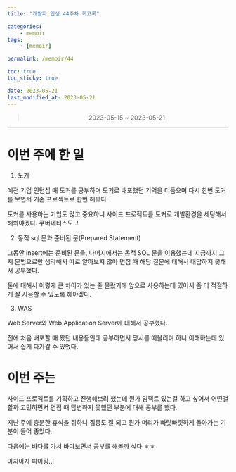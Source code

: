 ```yaml
---
title: "개발자 인생 44주차 회고록"

categories:
    - memoir
tags:
    - [memoir]

permalink: /memoir/44

toc: true
toc_sticky: true

date: 2023-05-21
last_modified_at: 2023-05-21
---
```


> <center> 2023-05-15 ~ 2023-05-21 </center>

---

# 이번 주에 한 일

1. 도커

예전 기업 인턴십 때 도커를 공부하며 도커로 배포했던 기억을 더듬으며 다시 한번 도커를 보면서 기존 프로젝트로 한번 해봤다.

도커를 사용하는 기업도 많고 중요하니 사이드 프로젝트를 도커로 개발환경을 세팅해서 해봐야겠다. 쿠버네티스도..!

2. 동적 sql 문과 준비된 문(Prepared Statement)

그동안 insert에는 준비된 문을, 나머지에서는 동적 SQL 문을 이용했는데 지금까지 그저 문법으로만 생각해서 따로 알아보지 않아 면접 때 해당 질문에 대해서 대답하지 못해서 공부했다.

둘에 대해서 이렇게 큰 차이가 있는 줄 몰랐기에 앞으로 사용하는데 있어서 좀 더 적절하게 잘 사용할 수 있도록 해야겠다.

3. WAS

Web Server와 Web Application Server에 대해서 공부했다.

전에 처음 배포할 때 봤던 내용들인데 공부하면서 당시를 떠올리며 하니 이해하는데 있어서 쉽게 다가갈 수 있었다.

# 이번 주는

사이드 프로젝트를 기획하고 진행해보려 했는데 뭔가 임팩트 있는걸 하고 싶어서 어떤걸 할까 고민하면서 면접 때 답변하지 못했던 부분에 대해 공부를 했다. 

지난 주에 충분한 휴식을 취하니 집중도 잘 되고 뭔가 머리가 빠릿빠릿하게 돌아가는 기분이 들어 좋았다.

다음에는 바다를 가서 바다보면서 공부를 해볼까 싶다 ㅎㅎ

아자아자 파이팅..!